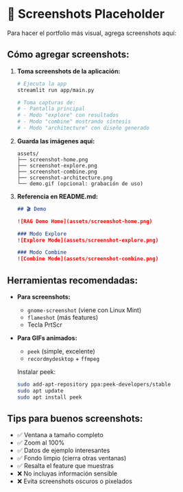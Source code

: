 # 📸 Screenshots Placeholder

Para hacer el portfolio más visual, agrega screenshots aquí:

## Cómo agregar screenshots:

1. **Toma screenshots de la aplicación:**
   ```bash
   # Ejecuta la app
   streamlit run app/main.py
   
   # Toma capturas de:
   # - Pantalla principal
   # - Modo "explore" con resultados
   # - Modo "combine" mostrando síntesis
   # - Modo "architecture" con diseño generado
   ```

2. **Guarda las imágenes aquí:**
   ```
   assets/
   ├── screenshot-home.png
   ├── screenshot-explore.png
   ├── screenshot-combine.png
   ├── screenshot-architecture.png
   └── demo.gif (opcional: grabación de uso)
   ```

3. **Referencia en README.md:**
   ```markdown
   ## 🎬 Demo
   
   ![RAG Demo Home](assets/screenshot-home.png)
   
   ### Modo Explore
   ![Explore Mode](assets/screenshot-explore.png)
   
   ### Modo Combine
   ![Combine Mode](assets/screenshot-combine.png)
   ```

## Herramientas recomendadas:

- **Para screenshots:** 
  - `gnome-screenshot` (viene con Linux Mint)
  - `flameshot` (más features)
  - Tecla PrtScr

- **Para GIFs animados:**
  - `peek` (simple, excelente)
  - `recordmydesktop` + `ffmpeg`
  
  Instalar peek:
  ```bash
  sudo add-apt-repository ppa:peek-developers/stable
  sudo apt update
  sudo apt install peek
  ```

## Tips para buenos screenshots:

- ✅ Ventana a tamaño completo
- ✅ Zoom al 100%
- ✅ Datos de ejemplo interesantes
- ✅ Fondo limpio (cierra otras ventanas)
- ✅ Resalta el feature que muestras
- ❌ No incluyas información sensible
- ❌ Evita screenshots oscuros o pixelados

